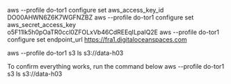 aws --profile do-tor1 configure set aws_access_key_id DO00AHWN6Z6K7WGFNZBZ
aws --profile do-tor1 configure set aws_secret_access_key o5F11lk5h0pOaTR0ccl0ZFOLxVb46CdREEqILpaIQ2E
aws --profile do-tor1 configure set endpoint_url https://fra1.digitaloceanspaces.com

aws --profile do-tor1 s3 ls s3://data-h03

To confirm everything works, run the command below
aws --profile do-tor1 s3 ls s3://data-h03